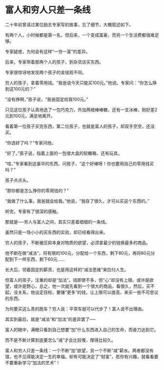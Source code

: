 # 富人和穷人只差一条线

二十年前曾读过某位励志专家写的故事，忘了细节，大概叙述如下。 

有两个人，小时候都是第一名，但后来，一个变成富豪，而另一个生活费都很难足够。 

专家疑惑，为何会有这样“一穷一富”的差异。 

后来，专家带着那两个人的孩子，到杂货店买东西。 

专家很惊讶地发现两个孩子的金钱观不同。 

穷人的孩子，拿着零用钱。“我爸说今天只能买100元。”他说。专家问：“你怎么挣到这100元的？” 

“没有挣啊，”孩子说，“我爸固定给我100元。” 

只见这位孩子认真地选了一包巧克力，外加两根棒棒糖，还有一支冰棒，刚好差2元到100元，满足地离开。 

看着第一位孩子买完东西，第二位孩子，也就是富人的孩子，却双手空空，还没买。 

“你选好了吗？”专家问他。 

“好了。”孩子说，指着上面的一包很大盒的软糖箱，还有玩具。 

“哇，”专家看到这豪华的东西，问孩子，“这个好棒呀！你也要用自己的零用钱买吗？” 

孩子点点头。 

“那你都是怎么挣你的零用钱的？” 

“我做了什么事，我爸就会给我。”他说，“我存了很久，才可以买这个东西的。” 

听完，专家有了很深的感触。 

那就是──穷人与富人之间，其实只差着细细的一条线。 

虽然只是一场小小的买东西的实验，却已经看得出来。 

穷人的孩子，不断被压抑本身对物质的欲望，必须拿最少的钱换最多的商品。 

他不断在做“减法”，将有限的100元，分配给一个东西，剩下80元，再将80元分配到下一样东西，剩下60元…… 

长大后，领着固定的薪资，也是用这样的“减法思维”来应付人生。 

但富人的孩子，注重的却是“加法”。钱即使不多，但“心”却没有上限。或许是欲望，或许是野心，总之，他一次就先看到一个很大的商品，看很久，然后，买不起，没关系，他设定目标，要赚“更多”的钱，让上限可以提高，来买一些不可思议的东西。 

为何要买这么贵的跑车？穷人说：平常车就可以代步了！富人说不出理由。 

其实到最后，就是“减法”和“加法”的差异罢了── 

富人的眼中，满眼只看到自己想要“加”什么东西进入自己的生命，而奋力达到它。 

而不是不断计算到底要怎么“减”才会比较慢，撑得比较久。 

富人和穷人只差一条线：一个不断“加”欲望，另一个不断“减”薪水。两者都没有错，也不见得能决定一生的幸福，却有可能决定了“财富”，若你有兴趣，就看看要不要重新学习“加法的艺术”！